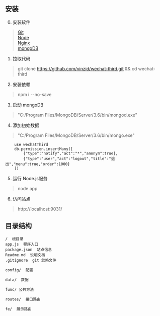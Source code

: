 ## 安装

0. 安装软件
>[Git][git]  
[Node][node]  
[Nginx][nginx]  
[mongoDB][mongoDB]  

1. 拉取代码
>git clone https://github.com/vinzid/wechat-third.git && cd wechat-third

2. 安装依赖
>npm i --no-save

3. 启动 mongoDB
>"C:/Program Files/MongoDB/Server/3.6/bin/mongod.exe"

4. 添加初始数据
>"C:/Program Files/MongoDB/Server/3.6/bin/mongo.exe"
```
    use wechatThird
    db.permission.insertMany([
        {"type":"notify","act":"*","anonym":true},
        {"type":"user","act":"logout","title":"退出","menu":true,"order":1000}
    ])
```

5. 运行 Node.js服务  
>node app  

6. 访问站点  
>http://localhost:9031/  


## 目录结构

    /  根目录  
    app.js  程序入口  
    package.json  站点信息  
    Readme.md  说明文档  
    .gitignore  git 忽略文件  

    config/  配置  

    data/  数据  

    func/ 公共方法  

    routes/  接口路由  

    fe/  展示路由  



[git]: https://git-scm.com/
[node]: https://nodejs.org/
[nginx]: http://nginx.org/
[mongoDB]: https://www.mongodb.com/